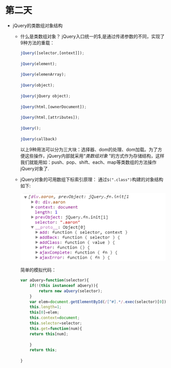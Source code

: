 # 第二天
* jQuery的类数组对象结构
	* 什么是类数组对象？
		jQuery入口统一的$,是通过传递参数的不同，实现了9种方法的重载：
        ```JavaScript
        jQuery([selector,[ontext]]);
        
        jQuery(element);
        
        jQuery(elemenArray);
        
        jQuery(object);
        
        jQuery(jQuery object);
        
        jQuery(html,[ownerDocument]);
        
        jQuery(html,[attributes]);
        
        jQuery();
        
        jQuery(callback)
        ```
        以上9种用法可以分为三大块：选择器、dom的处理、dom加载。为了方便这些操作，jQuery内部就采用“*类数组对象* ”的方式作为存储结构，这样我们就能用如：push、pop、shift、each、map等类数组的方法操作jQuery对象了.
    * jQuery对象的可用数组下标索引原理：
    	通过``` $(".class") ```构建的对象结构如下:
        
    	![](53fad4240001c7b805050236.jpg)
        
        简单的模拟代码：
		```JavaScript
        var aQuery=function(selector){
        	if(!(this instanceof aQuery)){
            	return new aQuery(selector);
        	}
            var elem=document.getElementById(/[^#].*/.exec(selector)[0]);
            this.length=1;
            this[0]=elem;
            this.context=document;
            this.selector=selector;
            this.get=function(num){
            return this[num];
            
            }
            return this;
        
        }
        ```
